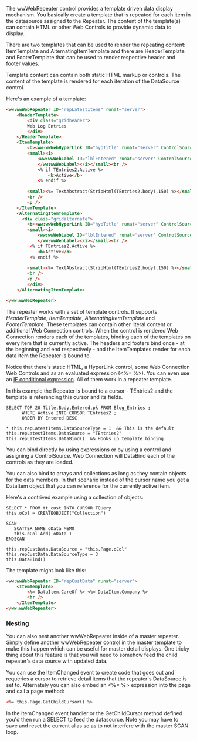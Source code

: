 ﻿The wwWebRepeater control provides a template driven data display mechanism. You basically create a template that is repeated for each item in the datasource assigned to the Repeater. The content of the template(s) can contain HTML or other Web Controls to provide dynamic data to display.

There are two templates that can be used to render the repeating content: ItemTemplate and AlternatingItemTemplate and there are HeaderTemplate and FooterTemplate that can be used to render respective header and footer values.

Template content can contain both static HTML markup or controls. The content of the template is rendered for each iteration of the DataSource control.

Here's an example of a template:

```html
<ww:wwWebRepeater ID="repLatestItems" runat="server">
    <HeaderTemplate>
        <div class="gridheader"> 
        Web Log Entries
        </div>
    </HeaderTemplate>
    <ItemTemplate>
        <b><ww:wwWebHyperLink ID="hypTitle" runat="server" ControlSource="TEntries2.Title" UrlControlSource="'NewEntry.blog?id=' + TRANS(pk)"></ww:wwWebHyperLink></b><br />
        <small><i>
            <ww:wwWebLabel ID="lblEntered" runat='server' ControlSource="TEntries2.Entered" ControlSourceFormat="=TimeToC">
            </ww:wwWebLabel></i></small><br />
			<% if TEntries2.Active %>
				<b>Active</b>
			<% endif %>
        
        <small><%= TextAbstract(StripHtml(TEntries2.body),150) %></small>
        <br />
        <p />
    </ItemTemplate>
    <AlternatingItemTemplate>
	  <div class="gridalternate">
        <b><ww:wwWebHyperLink ID="hypTitle" runat="server" ControlSource="TEntries2.Title" UrlControlSource="'NewEntry.blog?id=' + TRANS(pk)"></ww:wwWebHyperLink></b><br />
        <small><i>
            <ww:wwWebLabel ID="lblEntered" runat='server' ControlSource="TEntries2.Entered" ControlSourceFormat="=TimeToC">
            </ww:wwWebLabel></i></small><br />
         <% if TEntries2.Active %>
            <b>Active</b>
         <% endif %>
        
        <small><%= TextAbstract(StripHtml(TEntries2.body),150) %></small>
        <br />
        <p />
        </div>
    </AlternatingItemTemplate>

</ww:wwWebRepeater>
```

The repeater works with a set of template controls. It supports *HeaderTemplate*, *ItemTemplate*, *AlternatingItemTemplate* and *FooterTemplate*. These templates can contain other literal content or additional Web Connection controls. When the control is rendered Web Connection renders each of the templates, binding each of the templates on every item that is currently active. The headers and footers bind once - at the beginning and end respectively - and the ItemTemplates render for each data item the Repeater is bound to.

Notice that there's static HTML, a HyperLink control, some Web Connection Web Controls and as an evaluated expression (<%= %>). You can even use an [IF conditional expression](vfps://Topic/_1OO1EOQ75). All of them work in a repeater template.

In this example the Repeater is bound to a cursor - TEntries2 and the template is referencing this cursor and its fields. 

```foxpro
SELECT TOP 20 Title,Body,Entered,pk FROM Blog_Entries ;
      WHERE Active INTO CURSOR TEntries2 ;
      ORDER BY Entered DESC

* this.repLatestItems.DataSourceType = 1  && This is the default 
this.repLatestItems.DataSource = "TEntries2"
this.repLatestItems.DataBind()  && Hooks up template binding
```

You can bind directly by using expressions or by using a control and assigning a ControlSource. Web Connection will DataBind each of the controls as they are loaded.

You can also bind to arrays and collections as long as they contain objects for the data members. In that scenario instead of the cursor name you get a DataItem object that you can reference for the currently active item.

Here's a contrived example using a collection of objects:

```foxpro
SELECT * FROM tt_cust INTO CURSOR TQuery
this.oCol = CREATEOBJECT("Collection")

SCAN
   SCATTER NAME oData MEMO
   this.oCol.Add( oData )
ENDSCAN

this.repCustData.DataSource = "this.Page.oCol"
this.repCustData.DataSourceType = 3
this.DataBind()
```

The template might look like this:

```html
<ww:wwWebRepeater ID="repCustData" runat="server">
    <ItemTemplate>
        <%= DataItem.CareOf %> <%= DataItem.Company %>
        <hr />
    </ItemTemplate>
</ww:wwWebRepeater>
```

### Nesting
You can also nest another wwWebRepeater inside of a master repeater. Simply define another wwWebRepeater control in the master template to make this happen which can be useful for master detail displays. One tricky thing about this feature is that you will need to somehow feed the child repeater's data source with updated data.

You can use the ItemChanged event to create code that goes out and requeries a cursor to retrieve detail items that the repeater's DataSource is set to. Alternately you can also embed an <%= %> expression into the page and call a page method:

```html
<%= this.Page.GetChildCursor() %>
```

In the ItemChanged event handler or the GetChildCursor method defined you'd then run a SELECT to feed the datasource. Note you may have to save and reset the current alias so as to not interfere with the master SCAN loop.